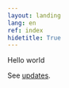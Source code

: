 ```yaml
---
layout: landing
lang: en
ref: index
hidetitle: True
---
```


Hello world

See [updates]({{site.baseurl}}/en/updates).
